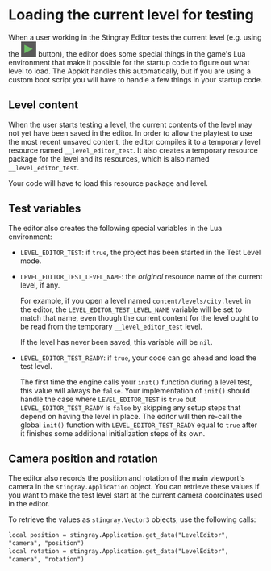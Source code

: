 # Loading the current level for testing

When a user working in the Stingray Editor tests the current level (e.g. using the ![Play](../../../images/icon_Play.png) button), the editor does some special things in the game's Lua environment that make it possible for the startup code to figure out what level to load. The Appkit handles this automatically, but if you are using a custom boot script you will have to handle a few things in your startup code.

## Level content

When the user starts testing a level, the current contents of the level may not yet have been saved in the editor. In order to allow the playtest to use the most recent unsaved content, the editor compiles it to a temporary level resource named `__level_editor_test`. It also creates a temporary resource package for the level and its resources, which is also named `__level_editor_test`.

Your code will have to load this resource package and level.

## Test variables

The editor also creates the following special variables in the Lua environment:

-	`LEVEL_EDITOR_TEST`: if `true`, the project has been started in the Test Level mode.

-	`LEVEL_EDITOR_TEST_LEVEL_NAME`: the *original* resource name of the current level, if any.

	For example, if you open a level named `content/levels/city.level` in the editor, the `LEVEL_EDITOR_TEST_LEVEL_NAME` variable will be set to match that name, even though the current content for the level ought to be read from the temporary `__level_editor_test` level.

	If the level has never been saved, this variable will be `nil`.

-	`LEVEL_EDITOR_TEST_READY`: if `true`, your code can go ahead and load the test level.

	The first time the engine calls your `init()` function during a level test, this value will always be `false`. Your implementation of `init()` should handle the case where `LEVEL_EDITOR_TEST` is `true` but `LEVEL_EDITOR_TEST_READY` is `false` by skipping any setup steps that depend on having the level in place. The editor will then re-call the global `init()` function with `LEVEL_EDITOR_TEST_READY` equal to `true` after it finishes some additional initialization steps of its own.

## Camera position and rotation

The editor also records the position and rotation of the main viewport's camera in the `stingray.Application` object. You can retrieve these values if you want to make the test level start at the current camera coordinates used in the editor.

To retrieve the values as `stingray.Vector3` objects, use the following calls:

~~~{lua}
local position = stingray.Application.get_data("LevelEditor", "camera", "position")
local rotation = stingray.Application.get_data("LevelEditor", "camera", "rotation")
~~~
